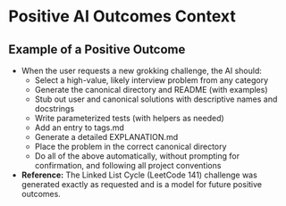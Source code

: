 # Positive AI Outcomes Context

## Example of a Positive Outcome
- When the user requests a new grokking challenge, the AI should:
  - Select a high-value, likely interview problem from any category
  - Generate the canonical directory and README (with examples)
  - Stub out user and canonical solutions with descriptive names and docstrings
  - Write parameterized tests (with helpers as needed)
  - Add an entry to tags.md
  - Generate a detailed EXPLANATION.md
  - Place the problem in the correct canonical directory
  - Do all of the above automatically, without prompting for confirmation, and following all project conventions
- **Reference:** The Linked List Cycle (LeetCode 141) challenge was generated exactly as requested and is a model for future positive outcomes. 